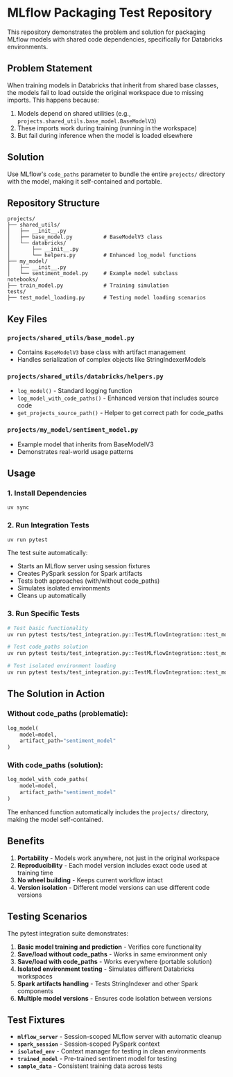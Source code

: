 # MLflow Packaging Test Repository

This repository demonstrates the problem and solution for packaging MLflow models with shared code dependencies, specifically for Databricks environments.

## Problem Statement

When training models in Databricks that inherit from shared base classes, the models fail to load outside the original workspace due to missing imports. This happens because:

1. Models depend on shared utilities (e.g., `projects.shared_utils.base_model.BaseModelV3`)
2. These imports work during training (running in the workspace)
3. But fail during inference when the model is loaded elsewhere

## Solution

Use MLflow's `code_paths` parameter to bundle the entire `projects/` directory with the model, making it self-contained and portable.

## Repository Structure

```
projects/
├── shared_utils/
│   ├── __init__.py
│   ├── base_model.py          # BaseModelV3 class
│   └── databricks/
│       ├── __init__.py
│       └── helpers.py         # Enhanced log_model functions
├── my_model/
│   ├── __init__.py
│   └── sentiment_model.py     # Example model subclass
notebooks/
├── train_model.py             # Training simulation
tests/
├── test_model_loading.py      # Testing model loading scenarios
```

## Key Files

### `projects/shared_utils/base_model.py`
- Contains `BaseModelV3` base class with artifact management
- Handles serialization of complex objects like StringIndexerModels

### `projects/shared_utils/databricks/helpers.py`
- `log_model()` - Standard logging function
- `log_model_with_code_paths()` - Enhanced version that includes source code
- `get_projects_source_path()` - Helper to get correct path for code_paths

### `projects/my_model/sentiment_model.py`
- Example model that inherits from BaseModelV3
- Demonstrates real-world usage patterns

## Usage

### 1. Install Dependencies
```bash
uv sync
```

### 2. Run Integration Tests
```bash
uv run pytest
```

The test suite automatically:
- Starts an MLflow server using session fixtures
- Creates PySpark session for Spark artifacts
- Tests both approaches (with/without code_paths)
- Simulates isolated environments
- Cleans up automatically

### 3. Run Specific Tests
```bash
# Test basic functionality
uv run pytest tests/test_integration.py::TestMLflowIntegration::test_model_training_and_basic_prediction

# Test code_paths solution
uv run pytest tests/test_integration.py::TestMLflowIntegration::test_model_save_with_code_paths

# Test isolated environment loading
uv run pytest tests/test_integration.py::TestMLflowIntegration::test_model_loading_in_isolated_environment
```

## The Solution in Action

### Without code_paths (problematic):
```python
log_model(
    model=model,
    artifact_path="sentiment_model"
)
```

### With code_paths (solution):
```python
log_model_with_code_paths(
    model=model,
    artifact_path="sentiment_model"
)
```

The enhanced function automatically includes the `projects/` directory, making the model self-contained.

## Benefits

1. **Portability** - Models work anywhere, not just in the original workspace
2. **Reproducibility** - Each model version includes exact code used at training time
3. **No wheel building** - Keeps current workflow intact
4. **Version isolation** - Different model versions can use different code versions

## Testing Scenarios

The pytest integration suite demonstrates:
1. **Basic model training and prediction** - Verifies core functionality
2. **Save/load without code_paths** - Works in same environment only
3. **Save/load with code_paths** - Works everywhere (portable solution)
4. **Isolated environment testing** - Simulates different Databricks workspaces
5. **Spark artifacts handling** - Tests StringIndexer and other Spark components
6. **Multiple model versions** - Ensures code isolation between versions

## Test Fixtures

- **`mlflow_server`** - Session-scoped MLflow server with automatic cleanup
- **`spark_session`** - Session-scoped PySpark context
- **`isolated_env`** - Context manager for testing in clean environments
- **`trained_model`** - Pre-trained sentiment model for testing
- **`sample_data`** - Consistent training data across tests
